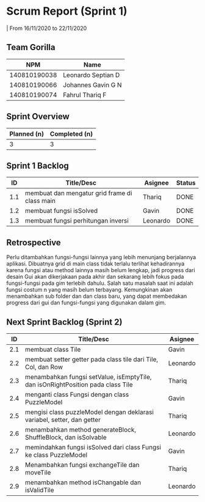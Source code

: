# Scrum Report (Sprint 1)
| From 16/11/2020 to 22/11/2020

## Team Gorilla
| NPM           | Name        |
| ------------- |-------------|
| 140810190038  | Leonardo Septian D    |
| 140810190066  | Johannes Gavin G N    |
| 140810190074  | Fahrul Thariq F       |

## Sprint Overview
| Planned (n)   | Completed (n) |
| ------------- |-------------- |
| 3             | 3             |

## Sprint 1 Backlog

| ID  | Title/Desc | Asignee | Status |
| --- | ---------- | ------- | ------ |
| 1.1 | membuat dan mengatur grid frame di class main | Thariq | DONE |
| 1.2 | membuat fungsi isSolved | Gavin | DONE |
| 1.3 | membuat fungsi perhitungan inversi | Leonardo |  DONE |

## Retrospective 

Perlu ditambahkan fungsi-fungsi lainnya yang lebih menunjang berjalannya aplikasi.
Dibuatnya grid di main class tidak terlalu terlihat kehadirannya karena fungsi atau method lainnya masih belum lengkap, jadi progress dari desain Gui akan dikerjakaan pada akhir dan sekarang lebih fokus pada fungsi-fungsi pada gim terlebih dahulu.
Salah satu masalah saat ini adalah fungsi costum n yang masih belum terbayang. Kemungkinan akan menambahkan sub folder dan dan class baru, yang dapat membedakan progress dari gui dan fungsi-fungsi yang digunakan dalam gim.


## Next Sprint Backlog (Sprint 2)
| ID  | Title/Desc | Asignee | 
| --- | ---------- | ------- | 
| 2.1 | membuat class Tile  | Gavin | 
| 2.2 | membuat setter getter pada class tile dari Tile, Col, dan Row| Leonardo | 
| 2.3 | menambahkan fungsi setValue, isEmptyTile, dan isOnRightPosition pada class Tile | Thariq | 
| 2.4 | menganti class Fungsi dengan class PuzzleModel | Gavin | 
| 2.5 | mengisi class puzzleModel dengan deklarasi variabel, setter, dan getter | Thariq | 
| 2.6 | menambahkan method generateBlock, ShuffleBlock, dan isSolvable| Leonardo | 
| 2.7 | memindahkan fungsi isSolved dari class Fungsi ke class PuzzleModel| Gavin | 
| 2.8 | Menambahkan fungsi exchangeTile dan moveTile | Thariq | 
| 2.9 | menambahkan method isChangable dan isValidTile| Leonardo | 